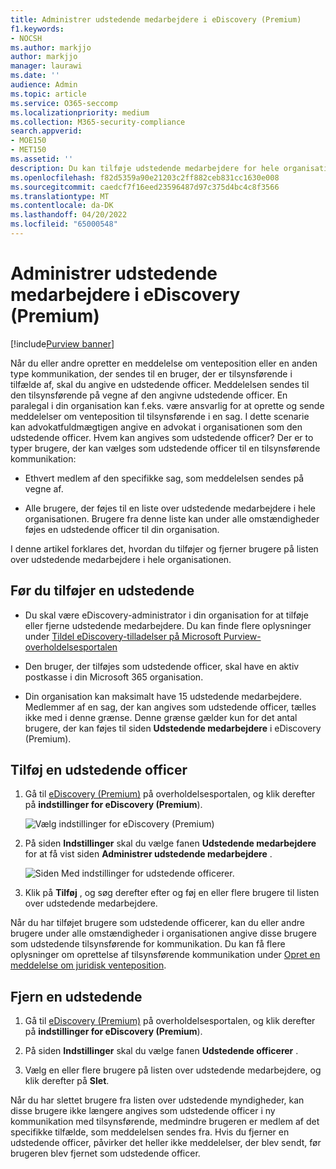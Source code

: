 ```yaml
---
title: Administrer udstedende medarbejdere i eDiscovery (Premium)
f1.keywords:
- NOCSH
ms.author: markjjo
author: markjjo
manager: laurawi
ms.date: ''
audience: Admin
ms.topic: article
ms.service: O365-seccomp
ms.localizationpriority: medium
ms.collection: M365-security-compliance
search.appverid:
- MOE150
- MET150
ms.assetid: ''
description: Du kan tilføje udstedende medarbejdere for hele organisationen i eDiscovery (Premium), så de under alle omstændigheder kan føjes til enhver form for kommunikation i din organisation.
ms.openlocfilehash: f82d5359a90e21203c2ff882ceb831cc1630e008
ms.sourcegitcommit: caedcf7f16eed23596487d97c375d4bc4c8f3566
ms.translationtype: MT
ms.contentlocale: da-DK
ms.lasthandoff: 04/20/2022
ms.locfileid: "65000548"
---
```

# <a name="manage-issuing-officers-in-ediscovery-premium"></a>Administrer udstedende medarbejdere i eDiscovery (Premium)

[!include[Purview banner](../includes/purview-rebrand-banner.md)]

Når du eller andre opretter en meddelelse om venteposition eller en anden type kommunikation, der sendes til en bruger, der er tilsynsførende i tilfælde af, skal du angive en udstedende officer. Meddelelsen sendes til den tilsynsførende på vegne af den angivne udstedende officer. En paralegal i din organisation kan f.eks. være ansvarlig for at oprette og sende meddelelser om venteposition til tilsynsførende i en sag. I dette scenarie kan advokatfuldmægtigen angive en advokat i organisationen som den udstedende officer. Hvem kan angives som udstedende officer? Der er to typer brugere, der kan vælges som udstedende officer til en tilsynsførende kommunikation:

- Ethvert medlem af den specifikke sag, som meddelelsen sendes på vegne af.

- Alle brugere, der føjes til en liste over udstedende medarbejdere i hele organisationen. Brugere fra denne liste kan under alle omstændigheder føjes en udstedende officer til din organisation.

I denne artikel forklares det, hvordan du tilføjer og fjerner brugere på listen over udstedende medarbejdere i hele organisationen.

## <a name="before-you-add-an-issuing-officer"></a>Før du tilføjer en udstedende

- Du skal være eDiscovery-administrator i din organisation for at tilføje eller fjerne udstedende medarbejdere. Du kan finde flere oplysninger under [Tildel eDiscovery-tilladelser på Microsoft Purview-overholdelsesportalen](assign-ediscovery-permissions.md)  

- Den bruger, der tilføjes som udstedende officer, skal have en aktiv postkasse i din Microsoft 365 organisation.

- Din organisation kan maksimalt have 15 udstedende medarbejdere. Medlemmer af en sag, der kan angives som udstedende officer, tælles ikke med i denne grænse. Denne grænse gælder kun for det antal brugere, der kan føjes til siden **Udstedende medarbejdere** i eDiscovery (Premium).

## <a name="add-an-issuing-officer"></a>Tilføj en udstedende officer

1. Gå til [eDiscovery (Premium)](https://go.microsoft.com/fwlink/p/?linkid=2173764) på overholdelsesportalen, og klik derefter på **indstillinger for eDiscovery (Premium**).

   ![Vælg indstillinger for eDiscovery (Premium)](..\media\HistoricalVersions1.png)

2. På siden **Indstillinger** skal du vælge fanen **Udstedende medarbejdere** for at få vist siden **Administrer udstedende medarbejdere** .

   ![Siden Med indstillinger for udstedende officerer.](..\media\AeDIssuingOfficers1.png)

3. Klik på **Tilføj** , og søg derefter efter og føj en eller flere brugere til listen over udstedende medarbejdere.

Når du har tilføjet brugere som udstedende officerer, kan du eller andre brugere under alle omstændigheder i organisationen angive disse brugere som udstedende tilsynsførende for kommunikation. Du kan få flere oplysninger om oprettelse af tilsynsførende kommunikation under [Opret en meddelelse om juridisk venteposition](create-hold-notification.md).

## <a name="remove-an-issuing-officer"></a>Fjern en udstedende

1. Gå til [eDiscovery (Premium)](https://go.microsoft.com/fwlink/p/?linkid=2173764) på overholdelsesportalen, og klik derefter på **indstillinger for eDiscovery (Premium**).

2. På siden **Indstillinger** skal du vælge fanen **Udstedende officerer** .

3. Vælg en eller flere brugere på listen over udstedende medarbejdere, og klik derefter på **Slet**.

Når du har slettet brugere fra listen over udstedende myndigheder, kan disse brugere ikke længere angives som udstedende officer i ny kommunikation med tilsynsførende, medmindre brugeren er medlem af det specifikke tilfælde, som meddelelsen sendes fra. Hvis du fjerner en udstedende officer, påvirker det heller ikke meddelelser, der blev sendt, før brugeren blev fjernet som udstedende officer.
